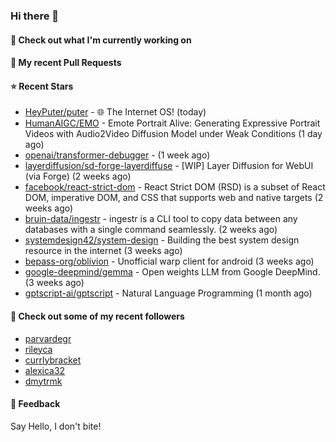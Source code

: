 ### Hi there 👋

#### 👷 Check out what I'm currently working on

#### 🔨 My recent Pull Requests


#### ⭐ Recent Stars

- [HeyPuter/puter](https://github.com/HeyPuter/puter) - 🌐 The Internet OS! (today)
- [HumanAIGC/EMO](https://github.com/HumanAIGC/EMO) - Emote Portrait Alive: Generating Expressive Portrait Videos with Audio2Video Diffusion Model under Weak Conditions (1 day ago)
- [openai/transformer-debugger](https://github.com/openai/transformer-debugger) -  (1 week ago)
- [layerdiffusion/sd-forge-layerdiffuse](https://github.com/layerdiffusion/sd-forge-layerdiffuse) - [WIP] Layer Diffusion for WebUI (via Forge) (2 weeks ago)
- [facebook/react-strict-dom](https://github.com/facebook/react-strict-dom) - React Strict DOM (RSD) is a subset of React DOM, imperative DOM, and CSS that supports web and native targets (2 weeks ago)
- [bruin-data/ingestr](https://github.com/bruin-data/ingestr) - ingestr is a CLI tool to copy data between any databases with a single command seamlessly. (2 weeks ago)
- [systemdesign42/system-design](https://github.com/systemdesign42/system-design) - Building the best system design resource in the internet (3 weeks ago)
- [bepass-org/oblivion](https://github.com/bepass-org/oblivion) - Unofficial warp client for android (3 weeks ago)
- [google-deepmind/gemma](https://github.com/google-deepmind/gemma) - Open weights LLM from Google DeepMind. (3 weeks ago)
- [gptscript-ai/gptscript](https://github.com/gptscript-ai/gptscript) - Natural Language Programming (1 month ago)

#### 👯 Check out some of my recent followers

- [parvardegr](https://github.com/parvardegr)
- [rileyca](https://github.com/rileyca)
- [currlybracket](https://github.com/currlybracket)
- [alexica32](https://github.com/alexica32)
- [dmytrmk](https://github.com/dmytrmk)

#### 💬 Feedback

Say Hello, I don't bite!